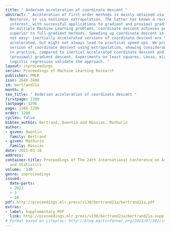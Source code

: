 ```yaml
---
title: " Anderson acceleration of coordinate descent "
abstract: " Acceleration of first order methods is mainly obtained via inertia à la
  Nesterov, or via nonlinear extrapolation. The latter has known a recent surge of
  interest, with successful applications to gradient and proximal gradient techniques.
  On multiple Machine Learning problems, coordinate descent achieves performance significantly
  superior to full-gradient methods. Speeding up coordinate descent in practice is
  not easy: inertially accelerated versions of coordinate descent are theoretically
  accelerated, but might not always lead to practical speed-ups. We propose an accelerated
  version of coordinate descent using extrapolation, showing considerable speed up
  in practice, compared to inertial accelerated coordinate descent and extrapolated
  (proximal) gradient descent. Experiments on least squares, Lasso, elastic net and
  logistic regression validate the approach. "
layout: inproceedings
series: Proceedings of Machine Learning Research
publisher: PMLR
issn: 2640-3498
id: bertrand21a
month: 0
tex_title: " Anderson acceleration of coordinate descent "
firstpage: 1288
lastpage: 1296
page: 1288-1296
order: 1288
cycles: false
bibtex_author: Bertrand, Quentin and Massias, Mathurin
author:
- given: Quentin
  family: Bertrand
- given: Mathurin
  family: Massias
date: 2021-03-18
address: 
container-title: Proceedings of The 24th International Conference on Artificial Intelligence
  and Statistics
volume: '130'
genre: inproceedings
issued:
  date-parts:
  - 2021
  - 3
  - 18
pdf: http://proceedings.mlr.press/v130/bertrand21a/bertrand21a.pdf
extras:
- label: Supplementary PDF
  link: http://proceedings.mlr.press/v130/bertrand21a/bertrand21a-supp.pdf
# Format based on citeproc: http://blog.martinfenner.org/2013/07/30/citeproc-yaml-for-bibliographies/
---
```

